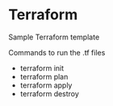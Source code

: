# Terraform

Sample Terraform template

Commands to run the .tf files
<ul>
  
<li>terraform init</li>
<li>terraform plan</li>
<li>terraform apply</li>
<li>terraform destroy</li>
</ul>
